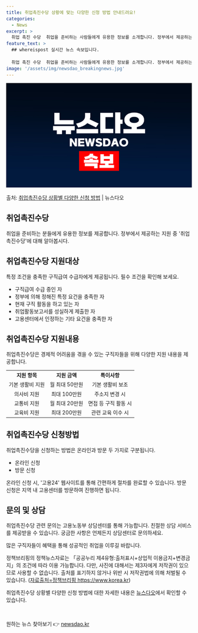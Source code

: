 ```yaml
---
title: 취업촉진수당 상황에 맞는 다양한 신청 방법 안내드려요!
categories:
  - News
excerpt: >
  취업 촉진 수당  취업을 준비하는 사람들에게 유용한 정보를 소개합니다. 정부에서 제공하는 다양한 지원 혜택 …
feature_text: >
  ## whereispost 실시간 뉴스 속보입니다.

  취업 촉진 수당  취업을 준비하는 사람들에게 유용한 정보를 소개합니다. 정부에서 제공하는 다양한 지원 혜택 …
image: '/assets/img/newsdao_breakingnews.jpg'
---
```


![뉴스다오 속보](/assets/img/newsdao_breakingnews.jpg)

<p>출처: <a href="https://newsdao.kr/4715" rel="dofollow">취업촉진수당 상황별 다양한 신청 방법</a> | 뉴스다오</p>

<h2 data-ke-size="size26">취업촉진수당</h2>
<p data-ke-size="size16">취업을 준비하는 분들에게 유용한 정보를 제공합니다. 정부에서 제공하는 지원 중 '취업촉진수당'에 대해 알아봅시다.</p>

<h2 data-ke-size="size24">취업촉진수당 지원대상</h2>
<p data-ke-size="size16">특정 조건을 충족한 구직급여 수급자에게 제공됩니다. 필수 조건을 확인해 보세요.</p>
<ul>
  <li>구직급여 수급 중인 자</li>
  <li>정부에 의해 정해진 특정 요건을 충족한 자</li>
  <li>현재 구직 활동을 하고 있는 자</li>
  <li>취업활동보고서를 성실하게 제출한 자</li>
  <li>고용센터에서 인정하는 기타 요건을 충족한 자</li>
</ul>

<h2 data-ke-size="size24">취업촉진수당 지원내용</h2>
<p data-ke-size="size16">취업촉진수당은 경제적 어려움을 겪을 수 있는 구직자들을 위해 다양한 지원 내용을 제공합니다.</p>
<table>
  <tr>
    <td style="text-align: center; height: 17px;"><b>지원 항목</b></td>
    <td style="text-align: center; height: 17px;"><b>지원 금액</b></td>
    <td style="text-align: center; height: 17px;"><b>특이사항</b></td>
  </tr>
  <tr>
    <td style="text-align: center; height: 17px;">기본 생활비 지원</td>
    <td style="text-align: center; height: 17px;">월 최대 50만원</td>
    <td style="text-align: center; height: 17px;">기본 생활비 보조</td>
  </tr>
  <tr>
    <td style="text-align: center; height: 17px;">의사비 지원</td>
    <td style="text-align: center; height: 17px;">최대 100만원</td>
    <td style="text-align: center; height: 17px;">주소지 변경 시</td>
  </tr>
  <tr>
    <td style="text-align: center; height: 17px;">교통비 지원</td>
    <td style="text-align: center; height: 17px;">월 최대 20만원</td>
    <td style="text-align: center; height: 17px;">면접 등 구직 활동 시</td>
  </tr>
  <tr>
    <td style="text-align: center; height: 17px;">교육비 지원</td>
    <td style="text-align: center; height: 17px;">최대 200만원</td>
    <td style="text-align: center; height: 17px;">관련 교육 이수 시</td>
  </tr>
</table>

<h2 data-ke-size="size24">취업촉진수당 신청방법</h2>
<p data-ke-size="size16">취업촉진수당을 신청하는 방법은 온라인과 방문 두 가지로 구분됩니다.</p>
<ul>
  <li>온라인 신청</li>
  <li>방문 신청</li>
</ul>

<p data-ke-size="size16">온라인 신청 시, '고용24' 웹사이트를 통해 간편하게 절차를 완료할 수 있습니다. 방문 신청은 지역 내 고용센터를 방문하여 진행하면 됩니다.</p>

<h2 data-ke-size="size24">문의 및 상담</h2>
<p data-ke-size="size16">취업촉진수당 관련 문의는 고용노동부 상담센터를 통해 가능합니다. 친절한 상담 서비스를 제공받을 수 있습니다. 궁금한 사항은 언제든지 상담센터로 문의하세요.</p>

<p data-ke-size="size16">많은 구직자들이 혜택을 통해 성공적인 취업을 이루길 바랍니다.</p>

<p data-ke-size="size16">정책브리핑의 정책뉴스자료는 「공공누리 제4유형:출처표시+상업적 이용금지+변경금지」의 조건에 따라 이용 가능합니다. 다만, 사진에 대해서는 제3자에게 저작권이 있으므로 사용할 수 없습니다. 출처를 표기하지 않거나 위반 시 저작권법에 의해 처벌될 수 있습니다. (<a href="https://www.korea.kr">자료출처=정책브리핑 https://www.korea.kr</a>)</p>

<p data-ke-size="size16">취업촉진수당 상황별 다양한 신청 방법에 대한 자세한 내용은 <a href="https://newsdao.kr/4715">뉴스다오</a>에서 확인할 수 있습니다.</p>
<p data-ke-size="size16">&nbsp;</p> 

원하는 뉴스 찾아보기 👉 <a href="https://newsdao.kr" rel="dofollow">newsdao.kr</a>


